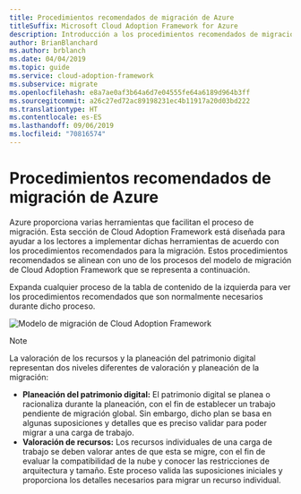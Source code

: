 ```yaml
---
title: Procedimientos recomendados de migración de Azure
titleSuffix: Microsoft Cloud Adoption Framework for Azure
description: Introducción a los procedimientos recomendados de migración de Azure
author: BrianBlanchard
ms.author: brblanch
ms.date: 04/04/2019
ms.topic: guide
ms.service: cloud-adoption-framework
ms.subservice: migrate
ms.openlocfilehash: e8a7ae0af3b64a6d7e04555fe64a6189d964b3ff
ms.sourcegitcommit: a26c27ed72ac89198231ec4b11917a20d03bd222
ms.translationtype: HT
ms.contentlocale: es-ES
ms.lasthandoff: 09/06/2019
ms.locfileid: "70816574"
---
```

# <a name="azure-migration-best-practices"></a>Procedimientos recomendados de migración de Azure

Azure proporciona varias herramientas que facilitan el proceso de migración. Esta sección de Cloud Adoption Framework está diseñada para ayudar a los lectores a implementar dichas herramientas de acuerdo con los procedimientos recomendados para la migración. Estos procedimientos recomendados se alinean con uno de los procesos del modelo de migración de Cloud Adoption Framework que se representa a continuación.

Expanda cualquier proceso de la tabla de contenido de la izquierda para ver los procedimientos recomendados que son normalmente necesarios durante dicho proceso.

![Modelo de migración de Cloud Adoption Framework](../../_images/operational-transformation-migrate.png)

> [!NOTE]
> La valoración de los recursos y la planeación del patrimonio digital representan dos niveles diferentes de valoración y planeación de la migración:
>
> - **Planeación del patrimonio digital:** El patrimonio digital se planea o racionaliza durante la planeación, con el fin de establecer un trabajo pendiente de migración global. Sin embargo, dicho plan se basa en algunas suposiciones y detalles que es preciso validar para poder migrar a una carga de trabajo.
> - **Valoración de recursos:** Los recursos individuales de una carga de trabajo se deben valorar antes de que esta se migre, con el fin de evaluar la compatibilidad de la nube y conocer las restricciones de arquitectura y tamaño. Este proceso valida las suposiciones iniciales y proporciona los detalles necesarios para migrar un recurso individual.
